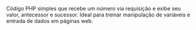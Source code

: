 Código PHP simples que recebe um número via requisição e exibe seu valor, antecessor e sucessor. Ideal para treinar manipulação de variáveis e entrada de dados em páginas web.
